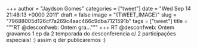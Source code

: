 
+++
author = "Jaydson Gomes"
categories = ["tweet"]
date = "Wed Sep 14 21:48:13 +0000 2011"
draft = false
image = "{TWEET_IMAGE}"
slug = "79688005d126cf7a269c4aac466c9dba7121591b"
tags = ["tweet"]
title = """RT @desconfweb: Ontem gra..."""
+++
RT @desconfweb: Ontem gravamos 1 ep da 2 temporada do desconferencia c/ 2 participações especiais!  :) assim q der publicaremos :)
